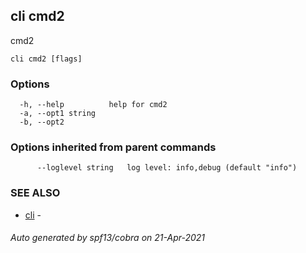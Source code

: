 ## cli cmd2

cmd2

```
cli cmd2 [flags]
```

### Options

```
  -h, --help          help for cmd2
  -a, --opt1 string   
  -b, --opt2          
```

### Options inherited from parent commands

```
      --loglevel string   log level: info,debug (default "info")
```

### SEE ALSO

* [cli](cli.md)	 - 

###### Auto generated by spf13/cobra on 21-Apr-2021
